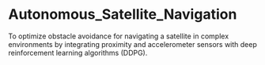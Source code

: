 # Autonomous_Satellite_Navigation
To optimize obstacle avoidance for navigating a satellite in  complex environments by integrating proximity and accelerometer sensors  with deep reinforcement learning algorithms (DDPG).
